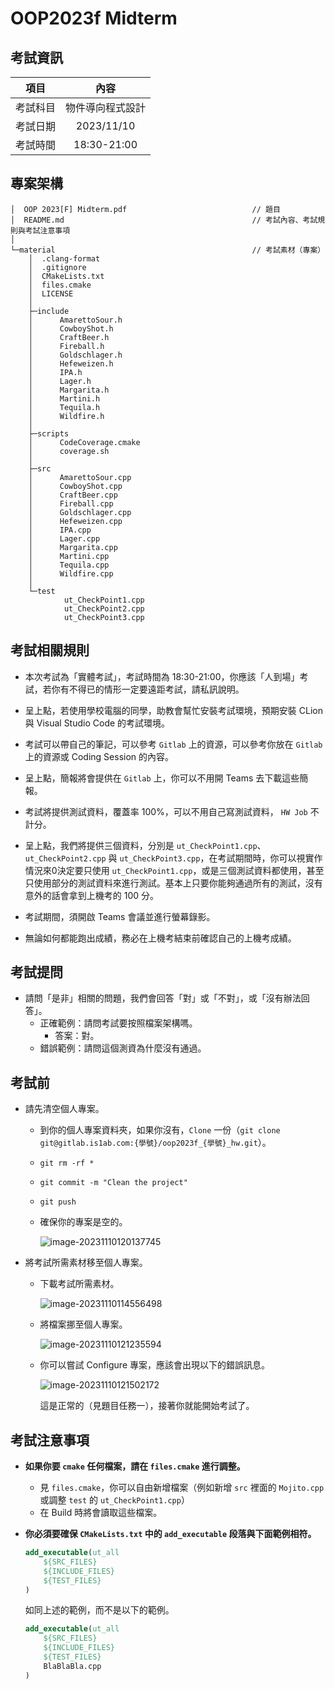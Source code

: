 # OOP2023f Midterm

## 考試資訊

|   項目   |       內容       |
| :------: | :--------------: |
| 考試科目 | 物件導向程式設計 |
| 考試日期 |    2023/11/10    |
| 考試時間 |   18:30-21:00    |

## 專案架構

```
│  OOP 2023[F] Midterm.pdf                            // 題目
│  README.md                                          // 考試內容、考試規則與考試注意事項
│
└─material                                            // 考試素材（專案）
    │  .clang-format
    │  .gitignore
    │  CMakeLists.txt
    │  files.cmake
    │  LICENSE
    │
    ├─include
    │      AmarettoSour.h
    │      CowboyShot.h
    │      CraftBeer.h
    │      Fireball.h
    │      Goldschlager.h
    │      Hefeweizen.h
    │      IPA.h
    │      Lager.h
    │      Margarita.h
    │      Martini.h
    │      Tequila.h
    │      Wildfire.h
    │
    ├─scripts
    │      CodeCoverage.cmake
    │      coverage.sh
    │
    ├─src
    │      AmarettoSour.cpp
    │      CowboyShot.cpp
    │      CraftBeer.cpp
    │      Fireball.cpp
    │      Goldschlager.cpp
    │      Hefeweizen.cpp
    │      IPA.cpp
    │      Lager.cpp
    │      Margarita.cpp
    │      Martini.cpp
    │      Tequila.cpp
    │      Wildfire.cpp
    │
    └─test
            ut_CheckPoint1.cpp
            ut_CheckPoint2.cpp
            ut_CheckPoint3.cpp
```



## 考試相關規則

- 本次考試為「實體考試」，考試時間為 18:30-21:00，你應該「人到場」考試，若你有不得已的情形一定要遠距考試，請私訊說明。

- 呈上點，若使用學校電腦的同學，助教會幫忙安裝考試環境，預期安裝 CLion 與 Visual Studio Code 的考試環境。

- 考試可以帶自己的筆記，可以參考 `Gitlab` 上的資源，可以參考你放在 `Gitlab` 上的資源或 Coding Session 的內容。

- 呈上點，簡報將會提供在 `Gitlab` 上，你可以不用開 Teams 去下載這些簡報。

- 考試將提供測試資料，覆蓋率 100%，可以不用自己寫測試資料， `HW Job` 不計分。

- 呈上點，我們將提供三個資料，分別是 `ut_CheckPoint1.cpp`、`ut_CheckPoint2.cpp` 與 `ut_CheckPoint3.cpp`，在考試期間時，你可以視實作情況來0決定要只使用 `ut_CheckPoint1.cpp`，或是三個測試資料都使用，甚至只使用部分的測試資料來進行測試。基本上只要你能夠通過所有的測試，沒有意外的話會拿到上機考的 100 分。

- 考試期間，須開啟 Teams 會議並進行螢幕錄影。

- 無論如何都能跑出成績，務必在上機考結束前確認自己的上機考成績。



## 考試提問

- 請問「是非」相關的問題，我們會回答「對」或「不對」，或「沒有辦法回答」。
  - 正確範例：請問考試要按照檔案架構嗎。
    - 答案：對。
  - 錯誤範例：請問這個測資為什麼沒有通過。



## 考試前
- 請先清空個人專案。

  - 到你的個人專案資料夾，如果你沒有，`Clone` 一份（`git clone git@gitlab.is1ab.com:{學號}/oop2023f_{學號}_hw.git`）。

  - `git rm -rf *`

  - `git commit -m "Clean the project"`

  - `git push`

  - 確保你的專案是空的。

    ![image-20231110120137745](https://i.imgur.com/CDI1Hg1.png)

- 將考試所需素材移至個人專案。

  - 下載考試所需素材。

    ![image-20231110114556498](https://i.imgur.com/kvRmgND.png)

  - 將檔案挪至個人專案。

    ![image-20231110121235594](https://i.imgur.com/ltk5byP.png)

  - 你可以嘗試 Configure 專案，應該會出現以下的錯誤訊息。

    ![image-20231110121502172](https://i.imgur.com/inU2KzC.png)

    這是正常的（見題目任務一），接著你就能開始考試了。



## 考試注意事項

- **如果你要 `cmake` 任何檔案，請在 `files.cmake` 進行調整。**

  - 見 `files.cmake`，你可以自由新增檔案（例如新增 `src` 裡面的 `Mojito.cpp` 或調整 `test` 的 `ut_CheckPoint1.cpp`）
  - 在 Build 時將會讀取這些檔案。

- **你必須要確保 `CMakeLists.txt` 中的 `add_executable` 段落與下面範例相符。**

  ```cmake
  add_executable(ut_all
      ${SRC_FILES}
      ${INCLUDE_FILES}
      ${TEST_FILES}
  )
  ```

  如同上述的範例，而不是以下的範例。

  ```cmake
  add_executable(ut_all
      ${SRC_FILES}
      ${INCLUDE_FILES}
      ${TEST_FILES}
      BlaBlaBla.cpp
  )
  ```

